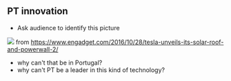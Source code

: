 ## PT innovation

- Ask audience to identify this picture

![](https://s.aolcdn.com/hss/storage/midas/90d13cd5b525cd08d49e9f63eea257c1/204527369/1028_tesla-3-ed.jpg)
from https://www.engadget.com/2016/10/28/tesla-unveils-its-solar-roof-and-powerwall-2/
  * why can't that be in Portugal?
  * why can't PT be a leader in this kind of technology?
